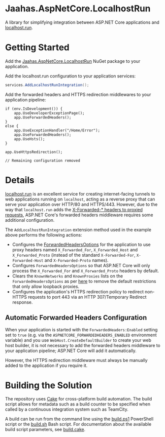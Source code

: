 # Jaahas.AspNetCore.LocalhostRun

A library for simplifying integration between ASP.NET Core applications and [localhost.run](https://localhost.run/).


# Getting Started

Add the [Jaahas.AspNetCore.LocalhostRun](https://www.nuget.org/packages/Jaahas.AspNetCore.LocalhostRun) NuGet package to your application.

Add the localhost.run configuration to your application services:

```csharp
services.AddLocalhostRunIntegration();
```

Add the forwarded headers and HTTPS redirection middlewares to your application pipeline:

```
if (env.IsDevelopment()) {
    app.UseDeveloperExceptionPage();
    app.UseForwardedHeaders();
}
else {
    app.UseExceptionHandler("/Home/Error");
    app.UseForwardedHeaders();
    app.UseHsts();
}

app.UseHttpsRedirection();

// Remaining configuration removed
```


# Details

[localhost.run](https://localhost.run/) is an excellent service for creating internet-facing tunnels to web applications running on `localhost`, acting as a reverse proxy that can serve your application over HTTP/80 and HTTPS/443. However, due to the way that `localhost.run` adds the [X-Forwarded-* headers to proxied requests](https://localhost.run/docs/http-tunnels#proxy-headers), ASP.NET Core's forwarded headers middleware requires some additional configuration.

The `AddLocalhostRunIntegration` extension method used in the example above performs the following actions:

- Configures the [ForwardedHeadersOptions](https://docs.microsoft.com/en-us/dotnet/api/microsoft.aspnetcore.builder.forwardedheadersoptions) for the application to use proxy headers named `X_Forwarded_For`, `X_Forwarded_Host` and `X_Forwarded_Proto` (instead of the standard `X-Forwarded-For`, `X-Forwarded-Host` and `X-Forwarded-Proto` names).
- Configures `ForwardedHeadersOptions` so that ASP.NET Core will only process the `X_Forwarded_For` and `X_Forwarded_Proto` headers by default.
- Clears the `KnownNetworks` and `KnownProxies` lists on the `ForwardedHeadersOptions` as per [here](https://docs.microsoft.com/en-us/aspnet/core/host-and-deploy/proxy-load-balancer#forward-the-scheme-for-linux-and-non-iis-reverse-proxies) to remove the default restrictions that only allow loopback proxies.
- Configures the application's HTTPS redirection policy to redirect non-HTTPS requests to port 443 via an HTTP 307/Temporary Redirect response.


## Automatic Forwarded Headers Configuration

When your application is started with the `ForwardedHeaders:Enabled` setting set to `true` (e.g. via the `ASPNETCORE_FORWARDEDHEADERS_ENABLED` environment variable) and you use `WebHost.CreateDefaultBuilder` to create your web host builder, it is not necessary to add the forwarded headers middleware to your application pipeline; ASP.NET Core will add it automatically.

However, the HTTPS redirection middleware must always be manually added to the application if you require it.



# Building the Solution

The repository uses [Cake](https://cakebuild.net/) for cross-platform build automation. The build script allows for metadata such as a build counter to be specified when called by a continuous integration system such as TeamCity.

A build can be run from the command line using the [build.ps1](/build.ps1) PowerShell script or the [build.sh](/build.sh) Bash script. For documentation about the available build script parameters, see [build.cake](/build.cake).
